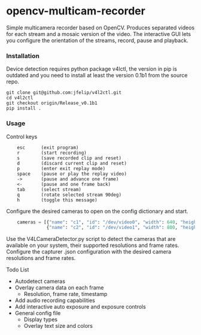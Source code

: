 # opencv-multicam-recorder
Simple multicamera recorder based on OpenCV. Produces separated
videos for each stream and a mosaic version of the video. The interactive
GUI lets you configure the orientation of the streams, record, pause and
playback.


### Installation
Device detection requires python package v4lctl, the version in pip
is outdated and you need to install at least the version 0.1b1 from
the source repo.
```
git clone git@github.com:jfelip/v4l2ctl.git
cd v4l2ctl
git checkout origin/Release_v0.1b1
pip install .
```


### Usage
Control keys
```text
    esc      (exit program)
    r        (start recording)
    s        (save recorded clip and reset)
    d        (discard current clip and reset)
    p        (enter exit replay mode)
    space    (pause or play the replay video)
    ->       (pause and advance one frame)
    <-       (pause and one frame back)
    tab      (select stream)
    q        (rotate selected stream 90deg)
    h        (toggle this message)
```

Configure the desired cameras to open on the config dictionary and start.
```python
    cameras = [{"name": "c1", "id": "/dev/video0", "width": 640, "height": 360, "buffer_size": 2},
               {"name": "c2", "id": "/dev/video1", "width": 800, "height": 448, "buffer_size": 2}]
```

Use the V4LCameraDetector.py script to detect the cameras that are
available on your system, their supported resolutions and frame rates.
Configure the capturer .json configuration with the desired camera
resolutions and frame rates.

Todo List
 * Autodetect cameras
 * Overlay camera data on each frame
   * Resolution, frame rate, timestamp
 * Add audio recording capabilities
 * Add interactive auto exposure and exposure controls
 * General config file
   * Display types
   * Overlay text size and colors